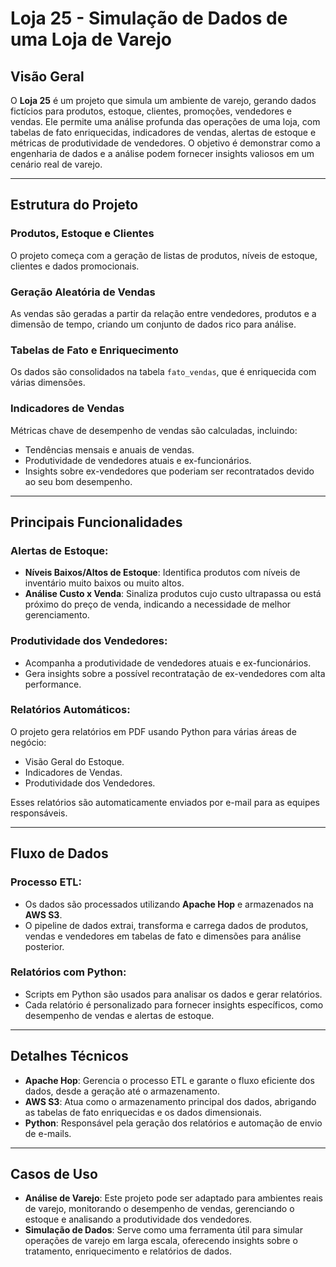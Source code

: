 # Loja 25 - Simulação de Dados de uma Loja de Varejo

## Visão Geral
O **Loja 25** é um projeto que simula um ambiente de varejo, gerando dados fictícios para produtos, estoque, clientes, promoções, vendedores e vendas. Ele permite uma análise profunda das operações de uma loja, com tabelas de fato enriquecidas, indicadores de vendas, alertas de estoque e métricas de produtividade de vendedores. O objetivo é demonstrar como a engenharia de dados e a análise podem fornecer insights valiosos em um cenário real de varejo.

---

## Estrutura do Projeto

### Produtos, Estoque e Clientes
O projeto começa com a geração de listas de produtos, níveis de estoque, clientes e dados promocionais.

### Geração Aleatória de Vendas
As vendas são geradas a partir da relação entre vendedores, produtos e a dimensão de tempo, criando um conjunto de dados rico para análise.

### Tabelas de Fato e Enriquecimento
Os dados são consolidados na tabela `fato_vendas`, que é enriquecida com várias dimensões.

### Indicadores de Vendas
Métricas chave de desempenho de vendas são calculadas, incluindo:
- Tendências mensais e anuais de vendas.
- Produtividade de vendedores atuais e ex-funcionários.
- Insights sobre ex-vendedores que poderiam ser recontratados devido ao seu bom desempenho.

---

## Principais Funcionalidades

### Alertas de Estoque:
- **Níveis Baixos/Altos de Estoque**: Identifica produtos com níveis de inventário muito baixos ou muito altos.
- **Análise Custo x Venda**: Sinaliza produtos cujo custo ultrapassa ou está próximo do preço de venda, indicando a necessidade de melhor gerenciamento.

### Produtividade dos Vendedores:
- Acompanha a produtividade de vendedores atuais e ex-funcionários.
- Gera insights sobre a possível recontratação de ex-vendedores com alta performance.

### Relatórios Automáticos:
O projeto gera relatórios em PDF usando Python para várias áreas de negócio:
- Visão Geral do Estoque.
- Indicadores de Vendas.
- Produtividade dos Vendedores.

Esses relatórios são automaticamente enviados por e-mail para as equipes responsáveis.

---

## Fluxo de Dados

### Processo ETL:
- Os dados são processados utilizando **Apache Hop** e armazenados na **AWS S3**.
- O pipeline de dados extrai, transforma e carrega dados de produtos, vendas e vendedores em tabelas de fato e dimensões para análise posterior.

### Relatórios com Python:
- Scripts em Python são usados para analisar os dados e gerar relatórios.
- Cada relatório é personalizado para fornecer insights específicos, como desempenho de vendas e alertas de estoque.

---

## Detalhes Técnicos

- **Apache Hop**: Gerencia o processo ETL e garante o fluxo eficiente dos dados, desde a geração até o armazenamento.
- **AWS S3**: Atua como o armazenamento principal dos dados, abrigando as tabelas de fato enriquecidas e os dados dimensionais.
- **Python**: Responsável pela geração dos relatórios e automação de envio de e-mails.

---

## Casos de Uso

- **Análise de Varejo**: Este projeto pode ser adaptado para ambientes reais de varejo, monitorando o desempenho de vendas, gerenciando o estoque e analisando a produtividade dos vendedores.
- **Simulação de Dados**: Serve como uma ferramenta útil para simular operações de varejo em larga escala, oferecendo insights sobre o tratamento, enriquecimento e relatórios de dados.
